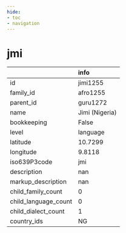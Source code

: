 ```yaml
---
hide:
- toc
- navigation
---
```

# jmi
|                      | info           |
|:---------------------|:---------------|
| id                   | jimi1255       |
| family_id            | afro1255       |
| parent_id            | guru1272       |
| name                 | Jimi (Nigeria) |
| bookkeeping          | False          |
| level                | language       |
| latitude             | 10.7299        |
| longitude            | 9.8118         |
| iso639P3code         | jmi            |
| description          | nan            |
| markup_description   | nan            |
| child_family_count   | 0              |
| child_language_count | 0              |
| child_dialect_count  | 1              |
| country_ids          | NG             |
